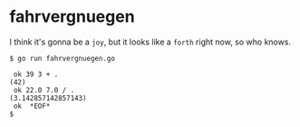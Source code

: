 # fahrvergnuegen

I think it's gonna be a `joy`, but it looks like a `forth` right now, so who knows.

```
$ go run fahrvergnuegen.go

 ok 39 3 + .
(42)
 ok 22.0 7.0 / .
(3.142857142857143)
 ok  *EOF*
$
```
